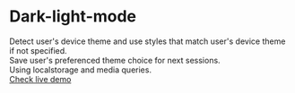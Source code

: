 # Dark-light-mode
Detect user's device theme and use styles that match user's device theme if not specified. <br />
Save user's preferenced theme choice for next sessions. <br />
Using localstorage and media queries. <br />
[Check live demo](https://vovkanychx.github.io/Dark-light-mode)

